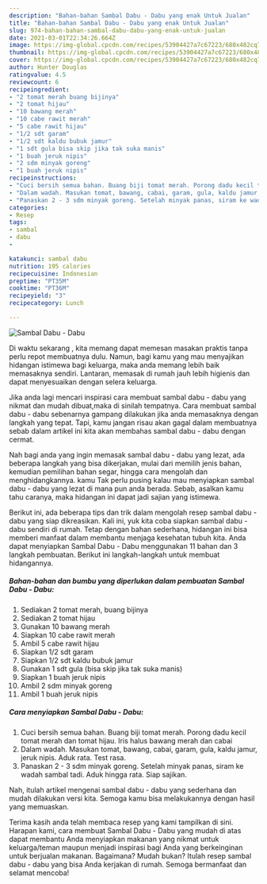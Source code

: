 ```yaml
---
description: "Bahan-bahan Sambal Dabu - Dabu yang enak Untuk Jualan"
title: "Bahan-bahan Sambal Dabu - Dabu yang enak Untuk Jualan"
slug: 974-bahan-bahan-sambal-dabu-dabu-yang-enak-untuk-jualan
date: 2021-03-01T22:34:26.664Z
image: https://img-global.cpcdn.com/recipes/53904427a7c67223/680x482cq70/sambal-dabu-dabu-foto-resep-utama.jpg
thumbnail: https://img-global.cpcdn.com/recipes/53904427a7c67223/680x482cq70/sambal-dabu-dabu-foto-resep-utama.jpg
cover: https://img-global.cpcdn.com/recipes/53904427a7c67223/680x482cq70/sambal-dabu-dabu-foto-resep-utama.jpg
author: Hunter Douglas
ratingvalue: 4.5
reviewcount: 6
recipeingredient:
- "2 tomat merah buang bijinya"
- "2 tomat hijau"
- "10 bawang merah"
- "10 cabe rawit merah"
- "5 cabe rawit hijau"
- "1/2 sdt garam"
- "1/2 sdt kaldu bubuk jamur"
- "1 sdt gula bisa skip jika tak suka manis"
- "1 buah jeruk nipis"
- "2 sdm minyak goreng"
- "1 buah jeruk nipis"
recipeinstructions:
- "Cuci bersih semua bahan. Buang biji tomat merah. Porong dadu kecil tomat merah dan tomat hijau. Iris halus bawang merah dan cabai"
- "Dalam wadah. Masukan tomat, bawang, cabai, garam, gula, kaldu jamur, jeruk nipis. Aduk rata. Test rasa."
- "Panaskan 2 - 3 sdm minyak goreng. Setelah minyak panas, siram ke wadah sambal tadi. Aduk hingga rata. Siap sajikan."
categories:
- Resep
tags:
- sambal
- dabu
- 

katakunci: sambal dabu  
nutrition: 195 calories
recipecuisine: Indonesian
preptime: "PT35M"
cooktime: "PT36M"
recipeyield: "3"
recipecategory: Lunch

---
```



![Sambal Dabu - Dabu](https://img-global.cpcdn.com/recipes/53904427a7c67223/680x482cq70/sambal-dabu-dabu-foto-resep-utama.jpg)

Di waktu  sekarang , kita memang dapat memesan masakan praktis tanpa perlu repot membuatnya dulu. Namun, bagi kamu yang mau menyajikan hidangan istimewa bagi keluarga, maka anda memang lebih baik memasaknya sendiri. Lantaran, memasak di rumah jauh lebih higienis dan dapat menyesuaikan dengan selera keluarga.

Jika anda lagi mencari inspirasi cara membuat sambal dabu - dabu yang nikmat dan mudah dibuat,maka di sinilah tempatnya. Cara membuat sambal dabu - dabu  sebenarnya gampang dilakukan jika anda memasaknya dengan langkah yang tepat. Tapi, kamu jangan risau akan gagal dalam membuatnya 
sebab dalam artikel ini kita akan membahas sambal dabu - dabu dengan cermat.  



Nah bagi anda yang ingin memasak sambal dabu - dabu yang lezat, ada beberapa langkah yang bisa dikerjakan, mulai dari memilih jenis bahan, kemudian pemilihan bahan segar, hingga cara mengolah dan menghidangkannya. kamu Tak perlu pusing kalau mau menyiapkan sambal dabu - dabu yang lezat di mana pun anda berada. Sebab, asalkan kamu  tahu caranya, maka hidangan ini dapat jadi sajian yang istimewa.

Berikut ini, ada beberapa tips dan trik dalam mengolah resep sambal dabu - dabu yang siap dikreasikan. Kali ini, yuk kita coba siapkan sambal dabu - dabu sendiri di rumah. Tetap dengan bahan sederhana, hidangan ini bisa memberi manfaat dalam membantu menjaga kesehatan tubuh kita. Anda dapat menyiapkan Sambal Dabu - Dabu menggunakan 11 bahan dan 3 langkah pembuatan. Berikut ini langkah-langkah untuk membuat hidangannya.

<!--inarticleads1-->

##### Bahan-bahan dan bumbu yang diperlukan dalam pembuatan Sambal Dabu - Dabu:

1. Sediakan 2 tomat merah, buang bijinya
1. Sediakan 2 tomat hijau
1. Gunakan 10 bawang merah
1. Siapkan 10 cabe rawit merah
1. Ambil 5 cabe rawit hijau
1. Siapkan 1/2 sdt garam
1. Siapkan 1/2 sdt kaldu bubuk jamur
1. Gunakan 1 sdt gula (bisa skip jika tak suka manis)
1. Siapkan 1 buah jeruk nipis
1. Ambil 2 sdm minyak goreng
1. Ambil 1 buah jeruk nipis




<!--inarticleads2-->

##### Cara menyiapkan Sambal Dabu - Dabu:

1. Cuci bersih semua bahan. Buang biji tomat merah. Porong dadu kecil tomat merah dan tomat hijau. Iris halus bawang merah dan cabai
1. Dalam wadah. Masukan tomat, bawang, cabai, garam, gula, kaldu jamur, jeruk nipis. Aduk rata. Test rasa.
1. Panaskan 2 - 3 sdm minyak goreng. Setelah minyak panas, siram ke wadah sambal tadi. Aduk hingga rata. Siap sajikan.




Nah, itulah artikel mengenai  sambal dabu - dabu  yang sederhana dan mudah dilakukan versi kita. Semoga kamu bisa melakukannya dengan hasil yang memuaskan. 

Terima kasih anda telah membaca resep yang kami tampilkan di sini. Harapan kami, cara membuat  Sambal Dabu - Dabu yang mudah di atas dapat membantu Anda menyiapkan makanan yang nikmat untuk keluarga/teman maupun menjadi inspirasi bagi Anda yang berkeinginan untuk berjualan makanan. Bagaimana? Mudah bukan? Itulah resep sambal dabu - dabu yang bisa Anda kerjakan di rumah. Semoga bermanfaat dan selamat mencoba!


